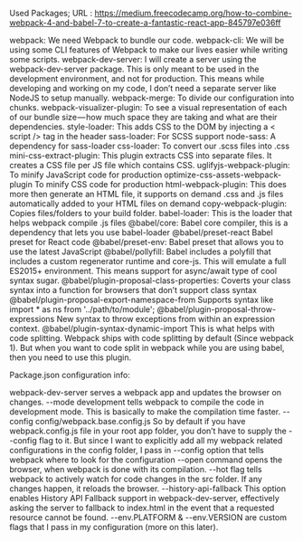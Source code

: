 Used Packages;
URL : https://medium.freecodecamp.org/how-to-combine-webpack-4-and-babel-7-to-create-a-fantastic-react-app-845797e036ff

webpack: We need Webpack to bundle our code.
webpack-cli: We will be using some CLI features of Webpack to make our lives easier while writing some scripts.
webpack-dev-server: I will create a server using the webpack-dev-server package. This is only meant to be used in the development environment, and not for production. This means while developing and working on my code, I don’t need a separate server like NodeJS to setup manually.
webpack-merge: To divide our configuration into chunks.
webpack-visualizer-plugin: To see a visual representation of each of our bundle size — how much space they are taking and what are their dependencies.
style-loader: This adds CSS to the DOM by injecting a < script /> tag in the header
sass-loader: For SCSS support
node-sass: A dependency for sass-loader
css-loader: To convert our .scss files into .css
mini-css-extract-plugin: This plugin extracts CSS into separate files. It creates a CSS file per JS file which contains CSS.
uglifyjs-webpack-plugin: To minify JavaScript code for production
optimize-css-assets-webpack-plugin To minify CSS code for production
html-webpack-plugin: This does more then generate an HTML file, it supports on demand .css and .js files automatically added to your HTML files on demand
copy-webpack-plugin: Copies files/folders to your build folder.
babel-loader: This is the loader that helps webpack compile .js files
@babel/core: Babel core compiler, this is a dependency that lets you use babel-loader
@babel/preset-react Babel preset for React code
@babel/preset-env: Babel preset that allows you to use the latest JavaScript
@babel/pollyfill: Babel includes a polyfill that includes a custom regenerator runtime and core-js. This will emulate a full ES2015+ environment. This means support for async/await type of cool syntax sugar.
@babel/plugin-proposal-class-properties: Coverts your class syntax into a function for browsers that don’t support class syntax
@babel/plugin-proposal-export-namespace-from Supports syntax like import * as ns from '../path/to/module';
@babel/plugin-proposal-throw-expressions New syntax to throw exceptions from within an expression context.
@babel/plugin-syntax-dynamic-import This is what helps with code splitting. Webpack ships with code splitting by default (Since webpack 1). But when you want to code split in webpack while you are using babel, then you need to use this plugin.

Package.json configuration info:

webpack-dev-server serves a webpack app and updates the browser on changes.
--mode development tells webpack to compile the code in development mode. This is basically to make the compilation time faster.
--config config/webpack.base.config.js So by default if you have webpack.config.js file in your root app folder, you don’t have to supply the --config flag to it. But since I want to explicitly add all my webpack related configurations in the config folder, I pass in --config option that tells webpack where to look for the configuration
--open command opens the browser, when webpack is done with its compilation.
--hot flag tells webpack to actively watch for code changes in the src folder. If any changes happen, it reloads the browser.
--history-api-fallback This option enables History API Fallback support in webpack-dev-server, effectively asking the server to fallback to index.html in the event that a requested resource cannot be found.
--env.PLATFORM & --env.VERSION are custom flags that I pass in my configuration (more on this later).

